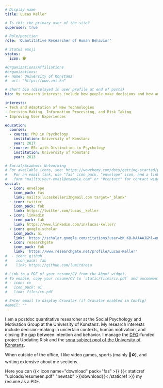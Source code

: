 ```yaml
---
# Display name
title: Lucas Keller

# Is this the primary user of the site?
superuser: true

# Role/position
role: 'Quantitative Researcher of Human Behavior'

# Status emoji
status:
  icon: 🕵

#Organizations/Affiliations
#organizations:
#- name: University of Konstanz
#  url: "https://www.uni.kn"

# Short bio (displayed in user profile at end of posts)
bio: My research interests include how people make decisions and how and why they act.

interests:
- Tech and Adaptation of New Technologies
- Decision-Making, Information Processing, and Risk Taking
- Improving User Experiences

education:
  courses:
  - course: PhD in Psychology
    institution: University of Konstanz
    year: 2017
  - course: BSc with Distinction in Psychology
    institution: University of Konstanz
    year: 2013

# Social/Academic Networking
# For available icons, see: https://wowchemy.com/docs/getting-started/page-builder/#icons
#   For an email link, use "fas" icon pack, "envelope" icon, and a link in the
#   form "mailto:your-email@example.com" or "#contact" for contact widget.
social:
  - icon: envelope
    icon_pack: fas
    link: mailto:lucaskeller13@gmail.com target="_blank"
  - icon: twitter
    icon_pack: fab
    link: https://twitter.com/lucas__keller
  - icon: linkedin
    icon_pack: fab
    link: https://www.linkedin.com/in/lucas-keller/
  - icon: google-scholar
    icon_pack: ai
    link: 'https://scholar.google.com/citations?user=bK_KB-kAAAAJ&hl=en'
  - icon: researchgate
    icon_pack: fab
    link: 'https://www.researchgate.net/profile/Lucas-Keller'
#  - icon: github
#    icon_pack: fab
#    link: https://github.com/lumitdreiu

# Link to a PDF of your resume/CV from the About widget.
# To enable, copy your resume/CV to `static/files/cv.pdf` and uncomment the lines below.
# - icon: cv
#   icon_pack: ai
#   link: files/cv.pdf

# Enter email to display Gravatar (if Gravatar enabled in Config)
#email: ""
---
```


I am a postdoc quantitative researcher at the Social Psychology and Motivation Group at the University of Konstanz. My research interests include decision-making in uncertain contexts, human motivation, and closing the gap between intention and behavior. I manage the [DFG](https://www.dfg.de/en/index.jsp)-funded project Updating Risk and the [sona subject pool of the University of Konstanz](https://uni-konstanz.sona-systems.com/default.aspx?p_language=EN).

When outside of the office, I like video games, sports (mainly 🏈⚽), and writing extensive about me sections.

Here you can {{< icon name="download" pack="fas" >}} {{< staticref "uploads/resumeen.pdf" "newtab" >}}download{{< /staticref >}} my resumé as a PDF.
